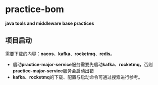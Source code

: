 # practice-bom

**java tools and middleware base practices**


## 项目启动
需要下载的内容：**nacos**、**kafka**、**rocketmq**、**redis**。
- 启动**practice-major-service**服务需要先启动**kafka**、**rocketmq**，否则**practice-major-service**服务会启动出错
- **kafka**、**rocketmq**的下载、配置与启动命令可通过搜索进行参考。
